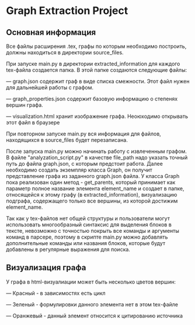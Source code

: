 # Graph Extraction Project

## Основная информация

Все файлы расширения .tex, графы по которым необходимо построить, должны находиться в директории source_files.

При запуске main.py в директории extracted_information для каждого tex-файла создается папка. В этой папке создаются следующие файлы:

 — graph.json содержит граф в виде списка смежности. Этот файл нужен для дальнейшей работы с графом.
 
 — graph_properties.json содержит базовую информацию о степенях вершин графа.
 
 — visualization.html хранит изображение графа. Неоюходимо открывать этот файл в браузере
 

При повторном запуске main.py вся информация для файлов, находящихся в source_files будет перезаписана.

После запуска main.py можно начинать работу с извлеченным графом. В файле "analyzation_script.py" в качестве file_path надо указать точный путь до файла graph.json, с которым предстоит работа. Далее необходимо создать экземпляр класса Graph, он получит представление графа из заданного graph.json файла. У класса Graph пока реализован один метод - get_parents, который принимает как параметр полное название элемента element_name и создает в папке, относящейся к этому графу (в extracted_information), визуализацию подграфа, содержащего только все вершины, из которой достижим element_name.

Так как у tex-файлов нет общей структуры и пользователи могут использовать многообразный синтаксис для выделения блоков в тексте, невозможно с точностью покрыть все команды и аргументы команд в парсере, поэтому в скрипте main.py можно добавлять дополнительные команды или названия блоков, которые будут добавлены в регулярные выражения для поиска. 

## Визуализация графа

У графа в html-визуалиации может быть несколько цветов вершин:

— Красный - в зависимостях есть цикл

— Зеленый - формулировки данного элемента нет в этом tex-файле

— Оранжевый - данный элемент относится к цитированию источника
